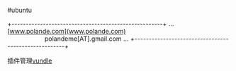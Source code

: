 #ubuntu  

+-----------------------------------------------------+
...
&emsp;&emsp;&emsp;&emsp;[www.polande.com](www.polande.com)  
&emsp;&emsp;&emsp;&emsp;&emsp;&emsp;polandeme[AT].gmail.com
...
+-----------------------------------------------------+

插件管理[vundle](https://github.com/gmarik/Vundle.vim)

